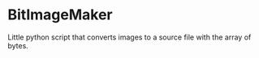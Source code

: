 # BitImageMaker
Little python script that converts images to a source file with the array of bytes.
